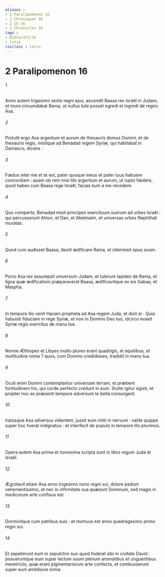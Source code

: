 ```yaml
---
aliases : 
- 2 Paralipomenon 16
- 2 Chroniques 16
- 2 Ch 16
- 2 Chronicles 16
tags : 
- Bible/2Ch/16
- latin
cssclass : latin
---
```


# 2 Paralipomenon 16

###### 1
Anno autem trigesimo sexto regni ejus, ascendit Baasa rex Israël in Judam, et muro circumdabat Rama, ut nullus tute posset egredi et ingredi de regno Asa.
###### 2
Protulit ergo Asa argentum et aurum de thesauris domus Domini, et de thesauris regis, misitque ad Benadad regem Syriæ, qui habitabat in Damasco, dicens :
###### 3
Fœdus inter me et te est, pater quoque meus et pater tuus habuere concordiam : quam ob rem misi tibi argentum et aurum, ut rupto fœdere, quod habes cum Baasa rege Israël, facias eum a me recedere.
###### 4
Quo comperto, Benadad misit principes exercituum suorum ad urbes Israël : qui percusserunt Ahion, et Dan, et Abelmaim, et universas urbes Nephthali muratas.
###### 5
Quod cum audisset Baasa, desiit ædificare Rama, et intermisit opus suum.
###### 6
Porro Asa rex assumpsit universum Judam, et tulerunt lapides de Rama, et ligna quæ ædificationi præparaverat Baasa, ædificavitque ex eis Gabaa, et Maspha.
###### 7
In tempore illo venit Hanani propheta ad Asa regem Juda, et dixit ei : Quia habuisti fiduciam in rege Syriæ, et non in Domino Deo tuo, idcirco evasit Syriæ regis exercitus de manu tua.
###### 8
Nonne Æthiopes et Libyes multo plures erant quadrigis, et equitibus, et multitudine nimia ? quos, cum Domino credidisses, tradidit in manu tua.
###### 9
Oculi enim Domini contemplantur universam terram, et præbent fortitudinem his, qui corde perfecto credunt in eum. Stulte igitur egisti, et propter hoc ex præsenti tempore adversum te bella consurgent.
###### 10
Iratusque Asa adversus videntem, jussit eum mitti in nervum : valde quippe super hoc fuerat indignatus : et interfecit de populo in tempore illo plurimos.
###### 11
Opera autem Asa prima et novissima scripta sunt in libro regum Juda et Israël.
###### 12
Ægrotavit etiam Asa anno trigesimo nono regni sui, dolore pedum vehementissimo, et nec in infirmitate sua quæsivit Dominum, sed magis in medicorum arte confisus est.
###### 13
Dormivitque cum patribus suis : et mortuus est anno quadragesimo primo regni sui.
###### 14
Et sepelierunt eum in sepulchro suo quod foderat sibi in civitate David : posueruntque eum super lectum suum plenum aromatibus et unguentibus meretriciis, quæ erant pigmentariorum arte confecta, et combusserunt super eum ambitione nimia.
